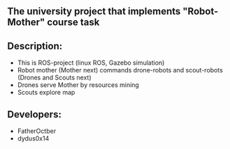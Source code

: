 ## The university project that implements "Robot-Mother" course task

## Description:
  * This is ROS-project (linux ROS, Gazebo simulation)
  * Robot mother (Mother next) commands drone-robots and scout-robots (Drones and Scouts next)
  * Drones serve Mother by resources mining
  * Scouts explore map

## Developers: 
  * FatherOctber
  * dydus0x14
